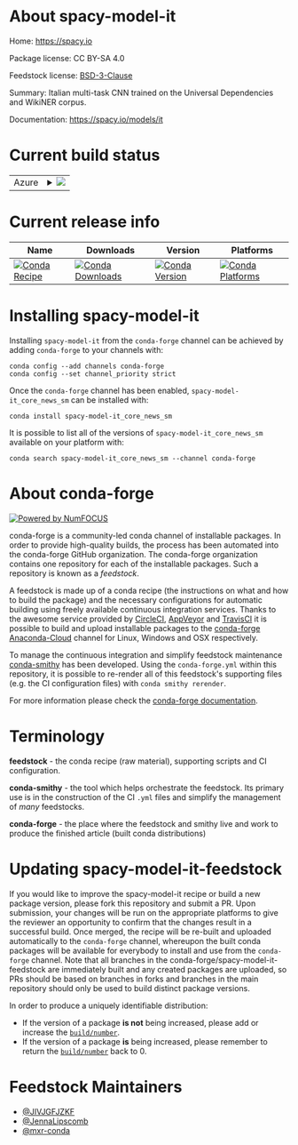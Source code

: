 About spacy-model-it
====================

Home: https://spacy.io

Package license: CC BY-SA 4.0

Feedstock license: [BSD-3-Clause](https://github.com/conda-forge/spacy-model-it-feedstock/blob/master/LICENSE.txt)

Summary: Italian multi-task CNN trained on the Universal Dependencies and WikiNER corpus.

Documentation: https://spacy.io/models/it

Current build status
====================


<table>
    
  <tr>
    <td>Azure</td>
    <td>
      <details>
        <summary>
          <a href="https://dev.azure.com/conda-forge/feedstock-builds/_build/latest?definitionId=6340&branchName=master">
            <img src="https://dev.azure.com/conda-forge/feedstock-builds/_apis/build/status/spacy-model-it-feedstock?branchName=master">
          </a>
        </summary>
        <table>
          <thead><tr><th>Variant</th><th>Status</th></tr></thead>
          <tbody><tr>
              <td>linux_64</td>
              <td>
                <a href="https://dev.azure.com/conda-forge/feedstock-builds/_build/latest?definitionId=6340&branchName=master">
                  <img src="https://dev.azure.com/conda-forge/feedstock-builds/_apis/build/status/spacy-model-it-feedstock?branchName=master&jobName=linux&configuration=linux_64_" alt="variant">
                </a>
              </td>
            </tr><tr>
              <td>osx_64</td>
              <td>
                <a href="https://dev.azure.com/conda-forge/feedstock-builds/_build/latest?definitionId=6340&branchName=master">
                  <img src="https://dev.azure.com/conda-forge/feedstock-builds/_apis/build/status/spacy-model-it-feedstock?branchName=master&jobName=osx&configuration=osx_64_" alt="variant">
                </a>
              </td>
            </tr><tr>
              <td>win_64</td>
              <td>
                <a href="https://dev.azure.com/conda-forge/feedstock-builds/_build/latest?definitionId=6340&branchName=master">
                  <img src="https://dev.azure.com/conda-forge/feedstock-builds/_apis/build/status/spacy-model-it-feedstock?branchName=master&jobName=win&configuration=win_64_" alt="variant">
                </a>
              </td>
            </tr>
          </tbody>
        </table>
      </details>
    </td>
  </tr>
</table>

Current release info
====================

| Name | Downloads | Version | Platforms |
| --- | --- | --- | --- |
| [![Conda Recipe](https://img.shields.io/badge/recipe-spacy--model--it_core_news_sm-green.svg)](https://anaconda.org/conda-forge/spacy-model-it_core_news_sm) | [![Conda Downloads](https://img.shields.io/conda/dn/conda-forge/spacy-model-it_core_news_sm.svg)](https://anaconda.org/conda-forge/spacy-model-it_core_news_sm) | [![Conda Version](https://img.shields.io/conda/vn/conda-forge/spacy-model-it_core_news_sm.svg)](https://anaconda.org/conda-forge/spacy-model-it_core_news_sm) | [![Conda Platforms](https://img.shields.io/conda/pn/conda-forge/spacy-model-it_core_news_sm.svg)](https://anaconda.org/conda-forge/spacy-model-it_core_news_sm) |

Installing spacy-model-it
=========================

Installing `spacy-model-it` from the `conda-forge` channel can be achieved by adding `conda-forge` to your channels with:

```
conda config --add channels conda-forge
conda config --set channel_priority strict
```

Once the `conda-forge` channel has been enabled, `spacy-model-it_core_news_sm` can be installed with:

```
conda install spacy-model-it_core_news_sm
```

It is possible to list all of the versions of `spacy-model-it_core_news_sm` available on your platform with:

```
conda search spacy-model-it_core_news_sm --channel conda-forge
```


About conda-forge
=================

[![Powered by
NumFOCUS](https://img.shields.io/badge/powered%20by-NumFOCUS-orange.svg?style=flat&colorA=E1523D&colorB=007D8A)](https://numfocus.org)

conda-forge is a community-led conda channel of installable packages.
In order to provide high-quality builds, the process has been automated into the
conda-forge GitHub organization. The conda-forge organization contains one repository
for each of the installable packages. Such a repository is known as a *feedstock*.

A feedstock is made up of a conda recipe (the instructions on what and how to build
the package) and the necessary configurations for automatic building using freely
available continuous integration services. Thanks to the awesome service provided by
[CircleCI](https://circleci.com/), [AppVeyor](https://www.appveyor.com/)
and [TravisCI](https://travis-ci.com/) it is possible to build and upload installable
packages to the [conda-forge](https://anaconda.org/conda-forge)
[Anaconda-Cloud](https://anaconda.org/) channel for Linux, Windows and OSX respectively.

To manage the continuous integration and simplify feedstock maintenance
[conda-smithy](https://github.com/conda-forge/conda-smithy) has been developed.
Using the ``conda-forge.yml`` within this repository, it is possible to re-render all of
this feedstock's supporting files (e.g. the CI configuration files) with ``conda smithy rerender``.

For more information please check the [conda-forge documentation](https://conda-forge.org/docs/).

Terminology
===========

**feedstock** - the conda recipe (raw material), supporting scripts and CI configuration.

**conda-smithy** - the tool which helps orchestrate the feedstock.
                   Its primary use is in the construction of the CI ``.yml`` files
                   and simplify the management of *many* feedstocks.

**conda-forge** - the place where the feedstock and smithy live and work to
                  produce the finished article (built conda distributions)


Updating spacy-model-it-feedstock
=================================

If you would like to improve the spacy-model-it recipe or build a new
package version, please fork this repository and submit a PR. Upon submission,
your changes will be run on the appropriate platforms to give the reviewer an
opportunity to confirm that the changes result in a successful build. Once
merged, the recipe will be re-built and uploaded automatically to the
`conda-forge` channel, whereupon the built conda packages will be available for
everybody to install and use from the `conda-forge` channel.
Note that all branches in the conda-forge/spacy-model-it-feedstock are
immediately built and any created packages are uploaded, so PRs should be based
on branches in forks and branches in the main repository should only be used to
build distinct package versions.

In order to produce a uniquely identifiable distribution:
 * If the version of a package **is not** being increased, please add or increase
   the [``build/number``](https://docs.conda.io/projects/conda-build/en/latest/resources/define-metadata.html#build-number-and-string).
 * If the version of a package **is** being increased, please remember to return
   the [``build/number``](https://docs.conda.io/projects/conda-build/en/latest/resources/define-metadata.html#build-number-and-string)
   back to 0.

Feedstock Maintainers
=====================

* [@JIVJGFJZKF](https://github.com/JIVJGFJZKF/)
* [@JennaLipscomb](https://github.com/JennaLipscomb/)
* [@mxr-conda](https://github.com/mxr-conda/)

